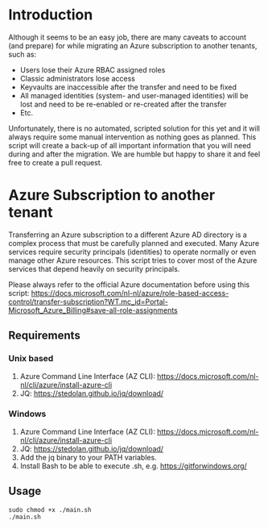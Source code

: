 # Introduction 

Although it seems to be an easy job, there are many caveats to account (and prepare) for while migrating an Azure subscription to another tenants, such as: 
- Users lose their Azure RBAC assigned roles
- Classic administrators lose access
- Keyvaults are inaccessible after the transfer and need to be fixed
- All managed identities (system- and user-managed identities) will be lost and need to be re-enabled or re-created after the transfer
- Etc. 

Unfortunately, there is no automated, scripted solution for this yet and it will always require some manual intervention as nothing goes as planned. This script will create a back-up of all important information that you will need during and after the migration. We are humble but happy to share it and feel free to create a pull request.

# Azure Subscription to another tenant

Transferring an Azure subscription to a different Azure AD directory is a complex process that must be carefully planned and executed. Many Azure services require security principals (identities) to operate normally or even manage other Azure resources. This script tries to cover most of the Azure services that depend heavily on security principals. 

Please always refer to the official Azure documentation before using this script: https://docs.microsoft.com/nl-nl/azure/role-based-access-control/transfer-subscription?WT.mc_id=Portal-Microsoft_Azure_Billing#save-all-role-assignments

## Requirements

### Unix based
1. Azure Command Line Interface (AZ CLI): https://docs.microsoft.com/nl-nl/cli/azure/install-azure-cli
2. JQ: https://stedolan.github.io/jq/download/ 

### Windows 
1. Azure Command Line Interface (AZ CLI): https://docs.microsoft.com/nl-nl/cli/azure/install-azure-cli
2. JQ: https://stedolan.github.io/jq/download/ 
3. Add the jq binary to your PATH variables.
4. Install Bash to be able to execute .sh, e.g. https://gitforwindows.org/ 

## Usage ##
```
sudo chmod +x ./main.sh
./main.sh
```
